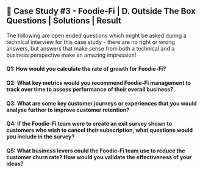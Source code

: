 ## 🥑 Case Study #3 - Foodie-Fi | D. Outside The Box Questions | Solutions | Result

The following are open ended questions which might be asked during a technical interview for this case study - there are no right or wrong answers, but answers that make sense from both a technical and a business perspective make an amazing impression!

#### Q1: How would you calculate the rate of growth for Foodie-Fi?
#### Q2: What key metrics would you recommend Foodie-Fi management to track over time to assess performance of their overall business?
#### Q3: What are some key customer journeys or experiences that you would analyse further to improve customer retention?
#### Q4: If the Foodie-Fi team were to create an exit survey shown to customers who wish to cancel their subscription, what questions would you include in the survey?
#### Q5: What business levers could the Foodie-Fi team use to reduce the customer churn rate? How would you validate the effectiveness of your ideas?



